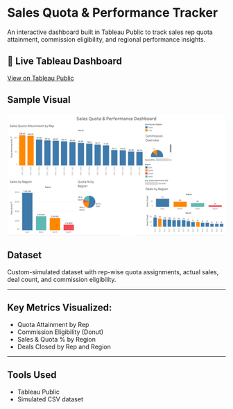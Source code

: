 #  Sales Quota & Performance Tracker

An interactive dashboard built in Tableau Public to track sales rep quota attainment, commission eligibility, and regional performance insights.

## 🔗 Live Tableau Dashboard
[View on Tableau Public](PASTE_YOUR_LINK_HERE)

##  Sample Visual
![Sales Dashboard](sales_dashboard.png)

##  Dataset
Custom-simulated dataset with rep-wise quota assignments, actual sales, deal count, and commission eligibility.

---

##  Key Metrics Visualized:
- Quota Attainment by Rep
- Commission Eligibility (Donut)
- Sales & Quota % by Region
- Deals Closed by Rep and Region

---

##  Tools Used
- Tableau Public
- Simulated CSV dataset

